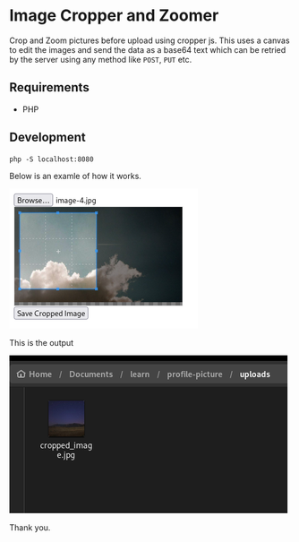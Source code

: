 # Image Cropper and Zoomer

Crop and Zoom pictures before upload using cropper js. This uses a canvas to edit the images and send the data as a base64 text which can be retried by the server using any method like `POST`, `PUT` etc.

## Requirements

- PHP

## Development

```
php -S localhost:8080
```

Below is an examle of how it works.

<img src="./assets/images/image-1.png" alt="input" />

This is the output

<img src="./assets/images/image-2.png" alt="output" />

Thank you.
